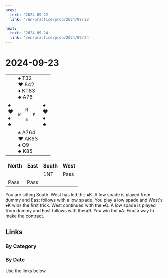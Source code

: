 ```yaml
---
prev:
  text: '2024-09-22'
  link: '/en/practice/prob/2024/09/22'

next:
  text: '2024-09-24'
  link: '/en/practice/prob/2024/09/24'
---
```


# 2024-09-23

<table class="deal">
	<tr>
		<td></td>
		<td>♠ T32<br>♥ 842<br>♦ KT83<br>♣ A76</td>
		<td></td>
	</tr>
	<tr>
		<td>♠ <br>♥ <br>♦ <br>♣ </td>
		<td><pre>   N<br>W     E<br>   S</pre></td>
		<td>♠ <br>♥ <br>♦ <br>♣ </td>
	</tr>
	<tr>
		<td></td>
		<td>♠ A764<br>♥ AK63<br>♦ Q9<br>♣ K85</td>
		<td></td>
	</tr>
</table>

<table class="auction">
	<tr>
		<th>North</th>
		<th>East</th>
		<th>South</th>
		<th>West</th>
	</tr>
	<tr>
		<td></td>
		<td></td>
		<td>1NT</td>
		<td>Pass</td>
	</tr>
	<tr>
		<td>Pass</td>
		<td>Pass</td>
		<td></td>
		<td></td>
	</tr>
</table>

You are sitting South. West has led the ♠K. A low spade is played from dummy and East follows with a low spade. You play a low spade and West's ♠K wins the first trick. West continues with the ♠Q. A low spade is played from dummy and East follows with the ♠9. You win the ♠A. Find a way to make the contract.

## Links

[<Badge type="tip" text="Check Solution"/>](/en/learning/prob/2024/09/23)

### By Category

[<Badge type="tip" text="<--"/>](/en/practice/prob/2024/09/21)
[<Badge type="tip" text="Calendar"/>](/en/practice/calendar/2024/09)
[<Badge type="tip" text="-->"/>](/en/practice/prob/2024/09/26)

### By Date

Use the links below.